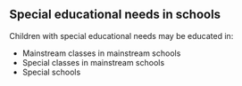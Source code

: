 ##  Special educational needs in schools

Children with special educational needs may be educated in:

  * Mainstream classes in mainstream schools 
  * Special classes in mainstream schools 
  * Special schools 
